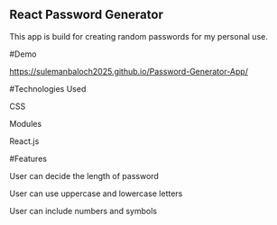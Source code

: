 
## React Password Generator

This app is build for creating random passwords for my personal use.

#Demo

https://sulemanbaloch2025.github.io/Password-Generator-App/

#Technologies Used

CSS

Modules

React.js

#Features

User can decide the length of password

User can use uppercase and lowercase letters


User can include numbers and symbols











